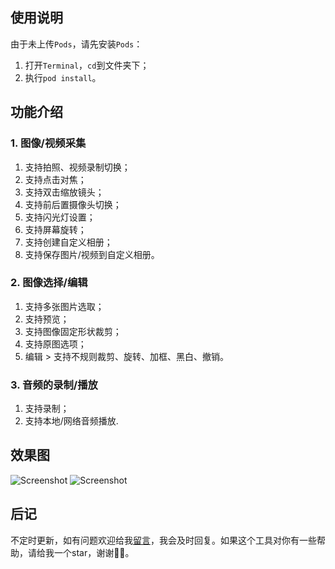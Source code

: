 ## 使用说明

由于未上传`Pods`，请先安装`Pods`：

1. 打开`Terminal`，`cd`到文件夹下；
2. 执行`pod install`。


## 功能介绍

### 1. 图像/视频采集

1. 支持拍照、视频录制切换；
2. 支持点击对焦；
3. 支持双击缩放镜头；
4. 支持前后置摄像头切换；
5. 支持闪光灯设置；
6. 支持屏幕旋转；
7. 支持创建自定义相册；
8. 支持保存图片/视频到自定义相册。


### 2. 图像选择/编辑

1. 支持多张图片选取；
2. 支持预览；
3. 支持图像固定形状裁剪；
4. 支持原图选项；
5. 编辑 > 支持不规则裁剪、旋转、加框、黑白、撤销。


### 3. 音频的录制/播放

1. 支持录制；
2. 支持本地/网络音频播放.


## 效果图

![Screenshot](https://github.com/ChellyLau/MediaUnitedKit/blob/master/Screenshot/screenshot_0.png)
![Screenshot](https://github.com/ChellyLau/MediaUnitedKit/blob/master/Screenshot/screenshot_1.png)


## 后记

不定时更新，如有问题欢迎给我[留言](https://github.com/ChellyLau/MediaUnitedKit/issues)，我会及时回复。如果这个工具对你有一些帮助，请给我一个star，谢谢🌹🌹。


